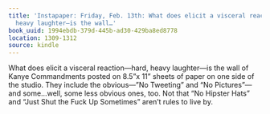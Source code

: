 ```yaml
---
title: 'Instapaper: Friday, Feb. 13th: What does elicit a visceral reaction—hard,
  heavy laughter—is the wall…'
book_uuid: 1994ebdb-379d-445b-ad30-429ba8ed8778
location: 1309-1312
source: kindle
---
```


What does elicit a visceral reaction—hard, heavy laughter—is the wall of Kanye Commandments posted on 8.5”x 11” sheets of paper on one side of the studio. They include the obvious—”No Tweeting” and “No Pictures”—and some…well, some less obvious ones, too. Not that “No Hipster Hats” and “Just Shut the Fuck Up Sometimes” aren’t rules to live by.